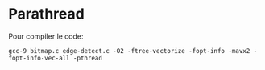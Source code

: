 # Parathread

Pour compiler le code: 
```
gcc-9 bitmap.c edge-detect.c -O2 -ftree-vectorize -fopt-info -mavx2 -fopt-info-vec-all -pthread
```
